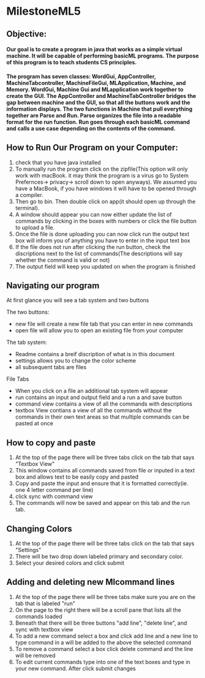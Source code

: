 # MilestoneML5
## Objective:

#### Our goal is to create a program in java that works as a simple virtual machine. It will be capable of performing basicML programs. The purpose of this program is to teach students CS principles.

#### The program has seven classes:  WordGui, AppController, MachineTabcontroller, MachineFileGui, MLApplication, Machine, and Memory. WordGui, Machine Gui and MLapplication work together to create the GUI. The AppController and MachineTabController bridges the gap between machine and the GUI, so that all the buttons work and the information displays. The two functions in Machine that pull everything together are Parse and Run. Parse organizes the file into a readable format for the run function. Run goes through each basicML command and calls a use case depending on the contents of the command.

## How to Run Our Program on your Computer:
1. check that you have java installed
3. To manually run the program click on the zipfile(This option will only work with macBook. it may think the program is a virus go to System Prefernces-> privacy-> scroll down to open anyways). We assumed you have a MacBook, if you have windows it will have to be opened through a compiler.
4. Then go to bin. Then double click on app(it should open up through the terminal).
5. A window should appear you can now either update the list of commands by clicking in the boxes with numbers or click the file button to upload a file.
6. Once the file is done uploading you can now click run the output text box will inform you of anything you have to enter in the input text box
7. If the file does not run after clicking the run button, check the discriptions next to the list of commands(The descriptions will say whether the command is valid or not)
8. The output field will keep you updated on when the program is finished
## Navigating our program
At first glance you will see a tab system and two buttons
<p>
  The two buttons:  </p>

- new file will create a new file tab that you can enter in new commands
- open file will allow you to open an existing file from your computer

<p>
  The tab system: </p>

- Readme contains a breif discription of what is in this document
- settings allows you to change the color scheme
- all subsequent tabs are files

<p>
  File Tabs </p>

- When you click on a file an additional tab system will appear
- run contains an input and output field and a run a and save button
- command view contains a view of all the commands with descriptions
- textbox View contians a view of all the commands without the commands in their own text
  areas so that multiple commands can be pasted at once

## How to copy and paste
1. At the top of the page there will be three tabs click on the tab that says "Textbox View"
2. This window contains all commands saved from file or inputed in a text box and allows text to be easily copy and pasted
3. Copy and paste the input and ensure that it is formatted correctly(ie. one 4 letter command per line)
4. click sync with command view
5. The commands will now be saved and appear on this tab and the run tab.
## Changing Colors
1. At the top of the page there will be three tabs click on the tab that says "Settings"
2. There will be two drop down labeled primary and secondary color.
3. Select your desired colors and click submit
## Adding and deleting new Mlcommand lines
1. At the top of the page there will be three tabs make sure you are on the tab that is labeled "run"
2. On the page to the right there will be a scroll pane that lists all the commands loaded
3. Beneath that there will be three buttons "add line", "delete line", and sync with textbox view
4. To add a new command select a box and click add line and a new line to type command in a will be added to the above the selected command
5. To remove a command select a box click delete command and the line will be removed
6. To edit current commands type into one of the text boxes and type in your new command. After click submit changes

